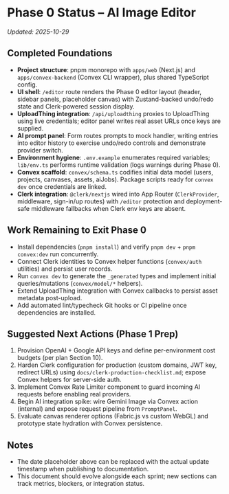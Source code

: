 # Phase 0 Status – AI Image Editor

_Updated: 2025-10-29_

## Completed Foundations
- **Project structure**: pnpm monorepo with `apps/web` (Next.js) and `apps/convex-backend` (Convex CLI wrapper), plus shared TypeScript config.
- **UI shell**: `/editor` route renders the Phase 0 editor layout (header, sidebar panels, placeholder canvas) with Zustand-backed undo/redo state and Clerk-powered session display.
- **UploadThing integration**: `/api/uploadthing` proxies to UploadThing using live credentials; editor panel writes real asset URLs once keys are supplied.
- **AI prompt panel**: Form routes prompts to mock handler, writing entries into editor history to exercise undo/redo controls and demonstrate provider switch.
- **Environment hygiene**: `.env.example` enumerates required variables; `lib/env.ts` performs runtime validation (logs warnings during Phase 0).
- **Convex scaffold**: `convex/schema.ts` codifies initial data model (users, projects, canvases, assets, aiJobs). Package scripts ready for `convex dev` once credentials are linked.
- **Clerk integration**: `@clerk/nextjs` wired into App Router (`ClerkProvider`, middleware, sign-in/up routes) with `/editor` protection and deployment-safe middleware fallbacks when Clerk env keys are absent.

## Work Remaining to Exit Phase 0
- Install dependencies (`pnpm install`) and verify `pnpm dev` + `pnpm convex:dev` run concurrently.
- Connect Clerk identities to Convex helper functions (`convex/auth` utilities) and persist user records.
- Run `convex dev` to generate the `_generated` types and implement initial queries/mutations (`convex/model/*` helpers).
- Extend UploadThing integration with Convex callbacks to persist asset metadata post-upload.
- Add automated lint/typecheck Git hooks or CI pipeline once dependencies are installed.

## Suggested Next Actions (Phase 1 Prep)
1. Provision OpenAI + Google API keys and define per-environment cost budgets (per plan Section 10).
2. Harden Clerk configuration for production (custom domains, JWT key, redirect URLs) using `docs/clerk-production-checklist.md`; expose Convex helpers for server-side auth.
3. Implement Convex Rate Limiter component to guard incoming AI requests before enabling real providers.
4. Begin AI integration spike: wire Gemini Image via Convex action (internal) and expose request pipeline from `PromptPanel`.
5. Evaluate canvas renderer options (Fabric.js vs custom WebGL) and prototype state hydration with Convex persistence.

## Notes
- The date placeholder above can be replaced with the actual update timestamp when publishing to documentation.
- This document should evolve alongside each sprint; new sections can track metrics, blockers, or integration status.
